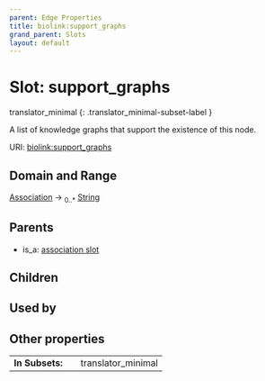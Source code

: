 ```yaml
---
parent: Edge Properties
title: biolink:support_graphs
grand_parent: Slots
layout: default
---
```


# Slot: support_graphs

translator_minimal
{: .translator_minimal-subset-label }


A list of knowledge graphs that support the existence of this node.

URI: [biolink:support_graphs](https://w3id.org/biolink/vocab/support_graphs)

## Domain and Range

[Association](Association.md) ->  <sub>0..\*</sub> [String](types/String.md)

## Parents

 *  is_a: [association slot](association_slot.md)

## Children


## Used by


## Other properties

|  |  |  |
| --- | --- | --- |
| **In Subsets:** | | translator_minimal |

